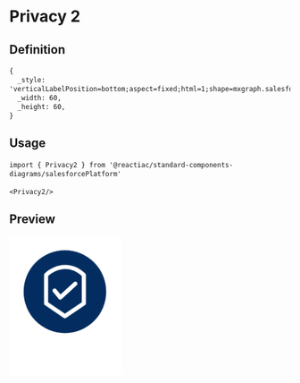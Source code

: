 # Privacy 2

## Definition

```
{
  _style: 'verticalLabelPosition=bottom;aspect=fixed;html=1;shape=mxgraph.salesforce.privacy2;',
  _width: 60,
  _height: 60,
}
```

## Usage

```
import { Privacy2 } from '@reactiac/standard-components-diagrams/salesforcePlatform'

<Privacy2/>
```

## Preview

<img src="./privacy-2.png" width="200"/>
